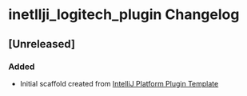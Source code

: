 <!-- Keep a Changelog guide -> https://keepachangelog.com -->

# inetllji_logitech_plugin Changelog

## [Unreleased]
### Added
- Initial scaffold created from [IntelliJ Platform Plugin Template](https://github.com/JetBrains/intellij-platform-plugin-template)
